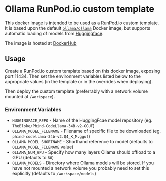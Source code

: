 # Ollama RunPod.io custom template

This docker image is intended to be used as a RunPod.io custom template. It is 
based upon the default [`ollama/ollama`](https://hub.docker.com/r/ollama/ollama) 
Docker image, but supports automatic loading of models from 
[Huggingface](https://huggingface.co/models).

The image is hosted at [DockerHub](https://hub.docker.com/repository/docker/jiribakker/ollama-runpod-template)

## Usage

Create a RunPod.io custom template based on this docker image, exposing port 11434. 
Then set the environment variables listed below to the appropriate values (in the template
or in the overrides when deploying).

Then deploy the custom template (preferrably with a network volume mounted at `/workspace`).

### Environment Variables

* `HUGGINGFACE_REPO` - Name of the HuggingFcae model repository (eg. `TheBloke/Phind-CodeLlama-34B-v2-GGUF`)
* `OLLAMA_MODEL_FILENAME` - Filename of specific file to be downloaded (eg. `phind-codellama-34b-v2.Q4_K_M.gguf`)
* `OLLAMA_MODEL_SHORTNAME` - Shorthand reference to model (defaults to `OLLAMA_MODEL_FILENAME` value)
* `OLLAMA_NUM_GPU` - Specify how many layers Ollama should offload to a GPU (defaults to `60`)
* `OLLAMA_MODELS` - Directory where Ollama models will be stored. If you have not mounted a network volume you probably need to set this explicitly (defaults to `/workspace/models`)